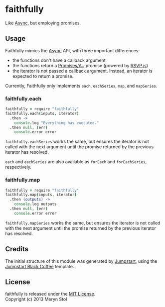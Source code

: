 # faithfully

Like [Async](https://github.com/caolan/async), but employing promises.

## Usage

Faithfully mimics the [Async](https://github.com/caolan/async) API, with three important differences:

* the functions don't have a callback argument
* the functions return a [Promises/A+](http://promises-aplus.github.io/promises-spec/) promise (powered by [RSVP.js](https://github.com/tildeio/rsvp.js))
* the iterator is not passed a callback argument. Instead, an iterator is expected to return a promise.

Currently, Faithfully only implements `each`, `eachSeries`, `map`, and `mapSeries`.

### faithfully.each

```coffee
faithfully = require "faithfully"
faithfully.each(inputs, iterator)
  .then ->
    console.log "Everything has executed."
  .then null, (err)
    console.error error
```

`faithfully.eachSeries` works the same, but ensures the iterator is not called with the next argument until the promise returned by the previous iterator has resolved.

`each` and `eachSeries` are also available as `forEach` and `forEachSeries`, respectively.

### faithfully.map

```coffee
faithfully = require "faithfully"
faithfully.map(inputs, iterator)
  .then (outputs) ->
    console.log outputs
  .then null, (err)
    console.error error
```

`faithfully.mapSeries` works the same, but ensures the iterator is not called with the next argument until the promise returned by the previous iterator has resolved.

## Credits

The initial structure of this module was generated by [Jumpstart](https://github.com/meryn/jumpstart), using the [Jumpstart Black Coffee](https://github.com/meryn/jumpstart-black-coffee) template.

## License

faithfully is released under the [MIT License](http://opensource.org/licenses/MIT).  
Copyright (c) 2013 Meryn Stol  